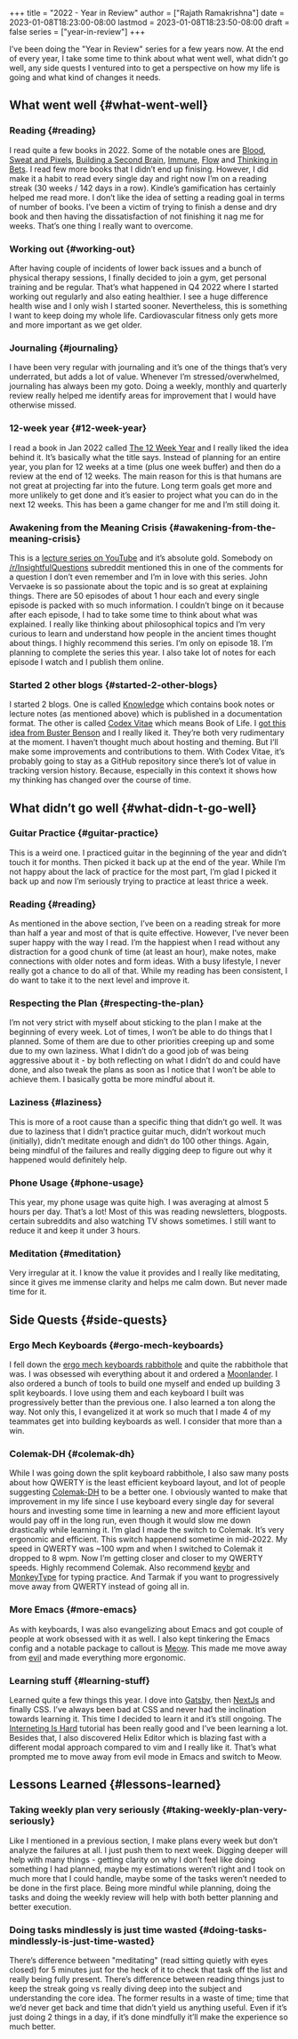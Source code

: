 +++
title = "2022 - Year in Review"
author = ["Rajath Ramakrishna"]
date = 2023-01-08T18:23:00-08:00
lastmod = 2023-01-08T18:23:50-08:00
draft = false
series = ["year-in-review"]
+++

I’ve been doing the "Year in Review" series for a few years now. At the end of every year, I take some time to think about what went well, what didn’t go well, any side quests I ventured into to get a perspective on how my life is going and what kind of changes it needs.


## What went well {#what-went-well}


### Reading {#reading}

I read quite a few books in 2022. Some of the notable ones are [Blood, Sweat and Pixels](https://www.goodreads.com/book/show/34376766-blood-sweat-and-pixels), [Building a Second Brain](https://www.goodreads.com/book/show/59616977-building-a-second-brain), [Immune](https://www.goodreads.com/book/show/57423646-immune), [Flow](https://www.goodreads.com/book/show/66354.Flow) and [Thinking in Bets](https://www.goodreads.com/book/show/35957157-thinking-in-bets). I read few more books that I didn’t end up finising. However, I did make it a habit to read every single day and right now I’m on a reading streak (30 weeks / 142 days in a row). Kindle’s gamification has certainly helped me read more. I don’t like the idea of setting a reading goal in terms of number of books. I’ve been a victim of trying to finish a dense and dry book and then having the dissatisfaction of not finishing it nag me for weeks. That’s one thing I really want to overcome.


### Working out {#working-out}

After having couple of incidents of lower back issues and a bunch of physical therapy sessions, I finally decided to join a gym, get personal training and be regular. That’s what happened in Q4 2022 where I started working out regularly and also eating healthier. I see a huge difference health wise and I only wish I started sooner. Nevertheless, this is something I want to keep doing my whole life. Cardiovascular fitness only gets more and more important as we get older.


### Journaling {#journaling}

I have been very regular with journaling and it’s one of the things that’s very underrated, but adds a lot of value. Whenever I’m stressed/overwhelmed, journaling has always been my goto. Doing a weekly, monthly and quarterly review really helped me identify areas for improvement that I would have otherwise missed.


### 12-week year {#12-week-year}

I read a book in Jan 2022 called [The 12 Week Year](https://www.goodreads.com/book/show/10009377-the-12-week-year) and I really liked the idea behind it. It’s basically what the title says. Instead of planning for an entire year, you plan for 12 weeks at a time (plus one week buffer) and then do a review at the end of 12 weeks. The main reason for this is that humans are not great at projecting far into the future. Long term goals get more and more unlikely to get done and it’s easier to project what you can do in the next 12 weeks. This has been a game changer for me and I’m still doing it.


### Awakening from the Meaning Crisis {#awakening-from-the-meaning-crisis}

This is a [lecture series on YouTube](https://www.youtube.com/watch?v=iu9fa4TkWE0&list=PLND1JCRq8Vuh3f0P5qjrSdb5eC1ZfZwWJ) and it’s absolute gold. Somebody on [/r/InsightfulQuestions](https://www.reddit.com/r/InsightfulQuestions/) subreddit mentioned this in one of the comments for a question I don’t even remember and I’m in love with this series. John Vervaeke is so passionate about the topic and is so great at explaining things. There are 50 episodes of about 1 hour each and every single episode is packed with so much information. I couldn’t binge on it because after each episode, I had to take some time to think about what was explained. I really like thinking about philosophical topics and I’m very curious to learn and understand how people in the ancient times thought about things. I highly recommend this series. I’m only on episode 18. I’m planning to complete the series this year. I also take lot of notes for each episode I watch and I publish them online.


### Started 2 other blogs {#started-2-other-blogs}

I started 2 blogs. One is called [Knowledge](https://github.com/rrajath/knowledge) which contains book notes or lecture notes (as mentioned above) which is published in a documentation format. The other is called [Codex Vitae](https://github.com/rrajath/CodexVitae) which means Book of Life. I [got this idea from Buster Benson](https://github.com/busterbenson/public/blob/master/ideas.md#codex-vitae-aka-book-of-life-or-book-of-beliefs) and I really liked it. They’re both very rudimentary at the moment. I haven’t thought much about hosting and theming. But I’ll make some improvements and contributions to them. With Codex Vitae, it’s probably going to stay as a GitHub repository since there’s lot of value in tracking version history. Because, especially in this context it shows how my thinking has changed over the course of time.


## What didn’t go well {#what-didn-t-go-well}


### Guitar Practice {#guitar-practice}

This is a weird one. I practiced guitar in the beginning of the year and didn’t touch it for months. Then picked it back up at the end of the year. While I’m not happy about the lack of practice for the most part, I’m glad I picked it back up and now I’m seriously trying to practice at least thrice a week.


### Reading {#reading}

As mentioned in the above section, I’ve been on a reading streak for more than half a year and most of that is quite effective. However, I’ve never been super happy with the way I read. I’m the happiest when I read without any distraction for a good chunk of time (at least an hour), make notes, make connections with older notes and form ideas. With a busy lifestyle, I never really got a chance to do all of that. While my reading has been consistent, I do want to take it to the next level and improve it.


### Respecting the Plan {#respecting-the-plan}

I’m not very strict with myself about sticking to the plan I make at the beginning of every week. Lot of times, I won’t be able to do things that I planned. Some of them are due to other priorities creeping up and some due to my own laziness. What I didn’t do a good job of was being aggressive about it - by both reflecting on what I didn’t do and could have done, and also tweak the plans as soon as I notice that I won’t be able to achieve them. I basically gotta be more mindful about it.


### Laziness {#laziness}

This is more of a root cause than a specific thing that didn’t go well. It was due to laziness that I didn’t practice guitar much, didn’t workout much (initially), didn’t meditate enough and didn’t do 100 other things. Again, being mindful of the failures and really digging deep to figure out why it happened would definitely help.


### Phone Usage {#phone-usage}

This year, my phone usage was quite high. I was averaging at almost 5 hours per day. That’s a lot! Most of this was reading newsletters, blogposts. certain subreddits and also watching TV shows sometimes. I still want to reduce it and keep it under 3 hours.


### Meditation {#meditation}

Very irregular at it. I know the value it provides and I really like meditating, since it gives me immense clarity and helps me calm down. But never made time for it.


## Side Quests {#side-quests}


### Ergo Mech Keyboards {#ergo-mech-keyboards}

I fell down the [ergo mech keyboards rabbithole](https://www.reddit.com/r/ErgoMechKeyboards/) and quite the rabbithole that was. I was obsessed wih everything about it and ordered a [Moonlander](https://www.zsa.io/moonlander). I also ordered a bunch of tools to build one myself and ended up building 3 split keyboards. I love using them and each keyboard I built was progressively better than the previous one. I also learned a ton along the way. Not only this, I evangelized it at work so much that I made 4 of my teammates get into building keyboards as well. I consider that more than a win.


### Colemak-DH {#colemak-dh}

While I was going down the split keyboard rabbithole, I also saw many posts about how QWERTY is the least efficient keyboard layout, and lot of people suggesting [Colemak-DH](https://colemakmods.github.io/mod-dh/) to be a better one. I obviously wanted to make that improvement in my life since I use keyboard every single day for several hours and investing some time in learning a new and more efficient layout would pay off in the long run, even though it would slow me down drastically while learning it. I’m glad I made the switch to Colemak. It’s very ergonomic and efficient. This switch happenend sometime in mid-2022. My speed in QWERTY was ~100 wpm and when I switched to Colemak it dropped to 8 wpm. Now I’m getting closer and closer to my QWERTY speeds. Highly recommend Colemak. Also recommend [keybr](https://www.keybr.com/) and [MonkeyType](https://monkeytype.com/) for typing practice. And Tarmak if you want to progressively move away from QWERTY instead of going all in.


### More Emacs {#more-emacs}

As with keyboards, I was also evangelizing about Emacs and got couple of people at work obsessed with it as well. I also kept tinkering the Emacs config and a notable package to callout is [Meow](https://github.com/meow-edit/meow). This made me move away from [evil](https://github.com/emacs-evil/evil) and made everything more ergonomic.


### Learning stuff {#learning-stuff}

Learned quite a few things this year. I dove into [Gatsby](https://www.gatsbyjs.com/), then [NextJs](https://nextjs.org/) and finally CSS. I’ve always been bad at CSS and never had the inclination towards learning it. This time I decided to learn it and it’s still ongoing. The [Interneting Is Hard](https://www.internetingishard.com/) tutorial has been really good and I’ve been learning a lot. Besides that, I also discovered Helix Editor which is blazing fast with a different modal approach compared to vim and I really like it. That’s what prompted me to move away from evil mode in Emacs and switch to Meow.


## Lessons Learned {#lessons-learned}


### Taking weekly plan very seriously {#taking-weekly-plan-very-seriously}

Like I mentioned in a previous section, I make plans every week but don’t analyze the failures at all. I just push them to next week. Digging deeper will help with many things - getting clarity on why I don’t feel like doing something I had planned, maybe my estimations weren’t right and I took on much more that I could handle, maybe some of the tasks weren’t needed to be done in the first place. Being more mindful while planning, doing the tasks and doing the weekly review will help with both better planning and better execution.


### Doing tasks mindlessly is just time wasted {#doing-tasks-mindlessly-is-just-time-wasted}

There’s difference between "meditating" (read sitting quietly with eyes closed) for 5 minutes just for the heck of it to check that task off the list and really being fully present. There’s difference between reading things just to keep the streak going vs really diving deep into the subject and understanding the core idea. The former results in a waste of time; time that we’d never get back and time that didn’t yield us anything useful. Even if it’s just doing 2 things in a day, if it’s done mindfully it’ll make the experience so much better.

